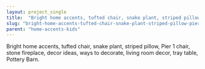 ```yaml
---
layout: project_single
title:  "Bright home accents, tufted chair, snake plant, striped pillow, Pier 1 chair, stone fireplace, decor ideas, ways to decorate, living room decor, tray table, Pottery Barn."
slug: "bright-home-accents-tufted-chair-snake-plant-striped-pillow-pier-1-chair-stone-fireplace-decor-ideas"
parent: "home-accents-kids"
---
```

Bright home accents, tufted chair, snake plant, striped pillow, Pier 1 chair, stone fireplace, decor ideas, ways to decorate, living room decor, tray table, Pottery Barn.